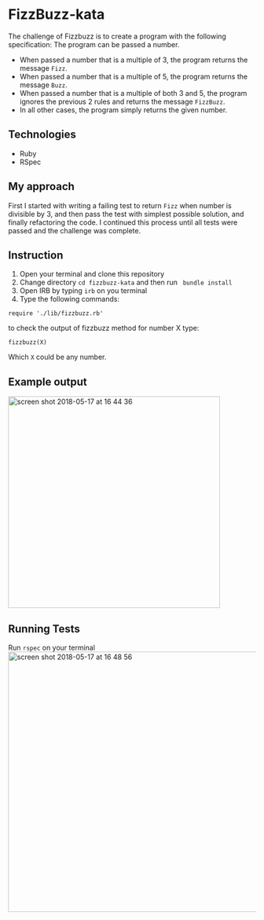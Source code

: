 # FizzBuzz-kata

The challenge of Fizzbuzz is to create a program with the following specification:
The program can be passed a number.
- When passed a number that is a multiple of 3, the program returns the message `Fizz`.
- When passed a number that is a multiple of 5, the program returns the message `Buzz`.
- When passed a number that is a multiple of both 3 and 5, the program ignores the previous 2 rules and returns the message `FizzBuzz`.
- In all other cases, the program simply returns the given number.

## Technologies
- Ruby
- RSpec

## My approach
First I started with  writing a failing test to return `Fizz` when number is divisible by 3, and then pass the test with simplest possible solution, and finally refactoring the code. I continued this process until all tests were passed and the challenge was complete.

## Instruction

1. Open your terminal and clone this repository
2. Change directory ```cd fizzbuzz-kata``` and then run  ```
bundle install```
3. Open IRB by typing ```irb``` on you terminal
4. Type the following commands:
```
require './lib/fizzbuzz.rb'
```
to check the output of fizzbuzz method for number X type:
```
fizzbuzz(X)
```
Which ``` X ``` could be any number.

## Example output

<img width="431" alt="screen shot 2018-05-17 at 16 44 36" src="https://user-images.githubusercontent.com/34063826/40188535-0f01e22c-59f2-11e8-88a1-78a44e204796.png">

## Running Tests

Run `rspec` on your terminal
<img width="530" alt="screen shot 2018-05-17 at 16 48 56" src="https://user-images.githubusercontent.com/34063826/40188607-3baaea8a-59f2-11e8-975d-eb3e2ec0a59b.png">
